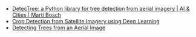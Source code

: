 - [DetecTree: a Python library for tree detection from aerial imagery | AI & Cities | Martí Bosch](https://www.youtube.com/watch?v=USwF2KyxVjY)
- [Crop Detection from Satellite Imagery using Deep Learning](https://github.com/karimmamer/CropDetectionDL)
- [Detecting Trees from an Aerial Image](https://www.youtube.com/watch?v=LpZ1sK0Ax34)

